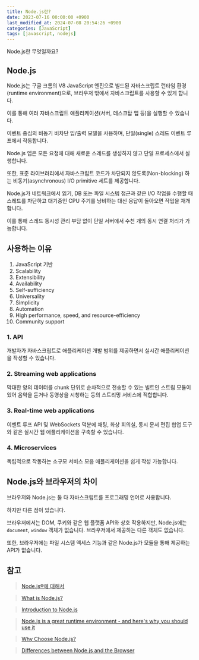 ```yaml
---
title: Node.js란?
date: 2023-07-16 00:00:00 +0900
last_modified_at: 2024-07-08 20:54:26 +0900
categories: [JavaScript]
tags: [javascript, nodejs]
---
```


Node.js란 무엇일까요?

## Node.js

Node.js는 구글 크롬의 V8 JavaScript 엔진으로 빌드된 자바스크립트 런타임 환경(runtime environment)으로, 브라우저 밖에서 자바스크립트를 사용할 수 있게 합니다.

이를 통해 여러 자바스크립트 애플리케이션(서버, 데스크탑 앱 등)을 실행할 수 있습니다.

이벤트 중심의 비동기 비차단 입/출력 모델을 사용하며, 단일(single) 스레드 이벤트 루프에서 작동합니다.

Node.js 앱은 모든 요청에 대해 새로운 스레드를 생성하지 않고 단일 프로세스에서 실행합니다.

또한, 표준 라이브러리에서 자바스크립트 코드가 차단되지 않도록(Non-blocking) 하는 비동기(asynchronous) I/O primitive 세트를 제공합니다.

Node.js가 네트워크에서 읽기, DB 또는 파일 시스템 접근과 같은 I/O 작업을 수행할 때 스레드를 차단하고 대기중인 CPU 주기를 낭비하는 대신 응답이 돌아오면 작업을 재개합니다.

이를 통해 스레드 동시성 관리 부담 없이 단일 서버에서 수천 개의 동시 연결 처리가 가능합니다.

## 사용하는 이유

1. JavaScript 기반
2. Scalability
3. Extensibility
4. Availability
5. Self-sufficiency
6. Universality
7. Simplicity
8. Automation
9. High performance, speed, and resource-efficiency
10. Community support

### 1. API

개발자가 자바스크립트로 애플리케이션 개발 범위를 제공하면서 실시간 애플리케이션을 작성할 수 있습니다.

### 2. Streaming web applications

막대한 양의 데이터를 chunk 단위로 순차적으로 전송할 수 있는 빌트인 스트림 모듈이 있어 음악을 듣거나 동영상을 시청하는 등의 스트리밍 서비스에 적합합니다.

### 3. Real-time web applications

이벤트 루프 API 및 WebSockets 덕분에 채팅, 화상 회의실, 동시 문서 편집 협업 도구와 같은 실시간 웹 애플리케이션을 구축할 수 있습니다.

### 4. Microservices

독립적으로 작동하는 소규모 서비스 모음 애플리케이션을 쉽게 작성 가능합니다.

## Node.js와 브라우저의 차이

브라우저와 Node.js는 둘 다 자바스크립트를 프로그래밍 언어로 사용합니다.

하지만 다른 점이 있습니다.

브라우저에서는 DOM, 쿠키와 같은 웹 플랫폼 API와 상호 작용하지만, Node.js에는 `document`, `window` 객체가 없습니다. 브라우저에서 제공하는 다른 객체도 없습니다.

또한, 브라우저에는 파일 시스템 엑세스 기능과 같은 Node.js가 모듈을 통해 제공하는 API가 없습니다.

## 참고

> [Node.js®에 대해서](https://nodejs.org/ko/about)

> [What is Node.js?](https://www.w3schools.com/nodejs/nodejs_intro.asp)

> [Introduction to Node.js](https://nodejs.dev/en/learn/)

> [Node.js is a great runtime environment - and here's why you should use it](https://www.freecodecamp.org/news/what-are-the-advantages-of-node-js/)

> [Why Choose Node.js?](https://medium.com/selleo/why-choose-node-js-b0091ad6c3fc)

> [Differences between Node.js and the Browser](https://nodejs.dev/en/learn/differences-between-nodejs-and-the-browser/)
